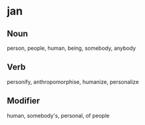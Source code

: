 jan
===

Noun
---

person, people, human, being, somebody, anybody

Verb
---

personify, anthropomorphise, humanize, personalize

Modifier
---

human, somebody's, personal, of people